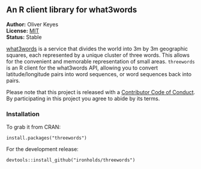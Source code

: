 ## An R client library for what3words

__Author:__ Oliver Keyes<br/>
__License:__ [MIT](http://opensource.org/licenses/MIT)<br/>
__Status:__ Stable

[what3words](http://what3words.com/) is a service that divides the world into 3m by 3m geographic squares, each represented by a unique cluster of three words. This allows for the convenient and memorable representation of small areas. `threewords` is an R client for the what3words API, allowing you to convert latitude/longitude pairs into word sequences, or word sequences back into pairs.

Please note that this project is released with a [Contributor Code of Conduct](CONDUCT.md). By participating in this project you agree to abide by its terms.

### Installation

To grab it from CRAN:

    install.packages("threewords")
    
For the development release:

    devtools::install_github("ironholds/threewords")